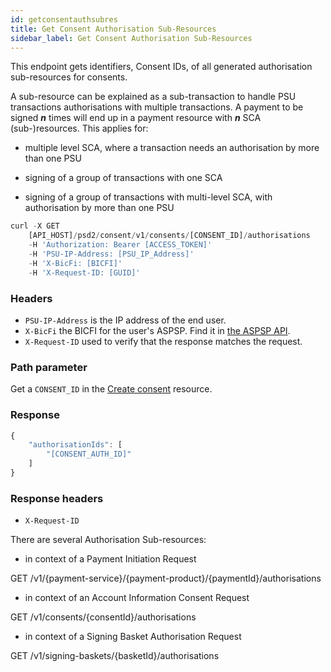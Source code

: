 ```yaml
---
id: getconsentauthsubres
title: Get Consent Authorisation Sub-Resources
sidebar_label: Get Consent Authorisation Sub-Resources
---
```

This endpoint gets identifiers, Consent IDs, of all generated authorisation sub-resources for consents. 

A sub-resource can be explained as a sub-transaction to handle PSU transactions authorisations with multiple transactions. A payment to be signed ***n*** times will end up in a payment resource with ***n*** SCA (sub-)resources. This applies for:

* multiple level SCA, where a transaction needs an authorisation by more than one PSU

* signing of a group of transactions with one SCA

* signing of a group of transactions with multi-level SCA, with authorisation by more than one PSU


```javascript
curl -X GET
    [API_HOST]/psd2/consent/v1/consents/[CONSENT_ID]/authorisations
    -H 'Authorization: Bearer [ACCESS_TOKEN]'
    -H 'PSU-IP-Address: [PSU_IP_Address]'
    -H 'X-BicFi: [BICFI]'
    -H 'X-Request-ID: [GUID]'
```

### Headers

- `PSU-IP-Address` is the IP address of the end user.
- `X-BicFi` the BICFI for the user's ASPSP. Find it in [the ASPSP API](aspsp.md).
- `X-Request-ID` used to verify that the response matches the request.

### Path parameter

Get a `CONSENT_ID` in the [Create consent](createconsent.md) resource. 

### Response
```javascript
{
    "authorisationIds": [
        "[CONSENT_AUTH_ID]"
    ]
}
```

### Response headers

- `X-Request-ID`

There are several Authorisation Sub-resources:

* in context of a Payment Initiation Request

GET /v1/{payment-service}/{payment-product}/{paymentId}/authorisations

* in context of an Account Information Consent Request

GET /v1/consents/{consentId}/authorisations

* in context of a Signing Basket Authorisation Request

GET /v1/signing-baskets/{basketId}/authorisations